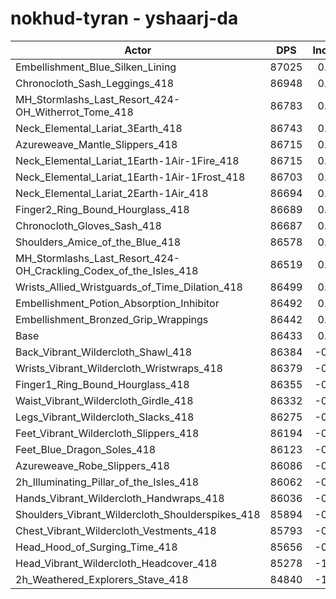 # nokhud-tyran - yshaarj-da
| Actor | DPS | Increase |
|---|:---:|:---:|
|Embellishment_Blue_Silken_Lining|87025|0.68%|
|Chronocloth_Sash_Leggings_418|86948|0.60%|
|MH_Stormlashs_Last_Resort_424-OH_Witherrot_Tome_418|86783|0.40%|
|Neck_Elemental_Lariat_3Earth_418|86743|0.36%|
|Azureweave_Mantle_Slippers_418|86715|0.33%|
|Neck_Elemental_Lariat_1Earth-1Air-1Fire_418|86715|0.33%|
|Neck_Elemental_Lariat_1Earth-1Air-1Frost_418|86703|0.31%|
|Neck_Elemental_Lariat_2Earth-1Air_418|86694|0.30%|
|Finger2_Ring_Bound_Hourglass_418|86689|0.30%|
|Chronocloth_Gloves_Sash_418|86687|0.29%|
|Shoulders_Amice_of_the_Blue_418|86578|0.17%|
|MH_Stormlashs_Last_Resort_424-OH_Crackling_Codex_of_the_Isles_418|86519|0.10%|
|Wrists_Allied_Wristguards_of_Time_Dilation_418|86499|0.08%|
|Embellishment_Potion_Absorption_Inhibitor|86492|0.07%|
|Embellishment_Bronzed_Grip_Wrappings|86442|0.01%|
|Base|86433|0.00%|
|Back_Vibrant_Wildercloth_Shawl_418|86384|-0.06%|
|Wrists_Vibrant_Wildercloth_Wristwraps_418|86379|-0.06%|
|Finger1_Ring_Bound_Hourglass_418|86355|-0.09%|
|Waist_Vibrant_Wildercloth_Girdle_418|86332|-0.12%|
|Legs_Vibrant_Wildercloth_Slacks_418|86275|-0.18%|
|Feet_Vibrant_Wildercloth_Slippers_418|86194|-0.28%|
|Feet_Blue_Dragon_Soles_418|86123|-0.36%|
|Azureweave_Robe_Slippers_418|86086|-0.40%|
|2h_Illuminating_Pillar_of_the_Isles_418|86062|-0.43%|
|Hands_Vibrant_Wildercloth_Handwraps_418|86036|-0.46%|
|Shoulders_Vibrant_Wildercloth_Shoulderspikes_418|85894|-0.62%|
|Chest_Vibrant_Wildercloth_Vestments_418|85793|-0.74%|
|Head_Hood_of_Surging_Time_418|85656|-0.90%|
|Head_Vibrant_Wildercloth_Headcover_418|85278|-1.34%|
|2h_Weathered_Explorers_Stave_418|84840|-1.84%|
